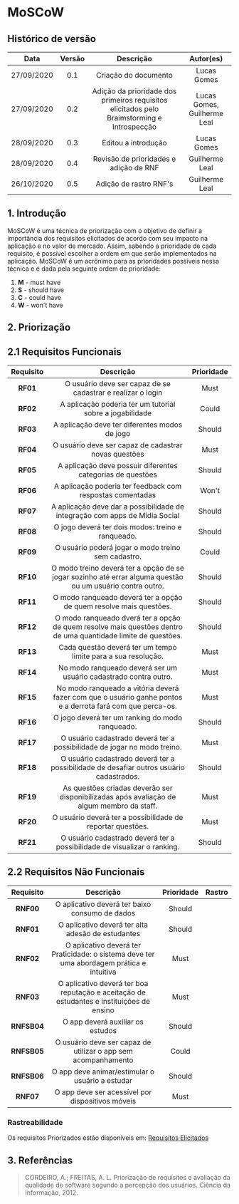 # MoSCoW

## Histórico de versão
| Data | Versão | Descrição | Autor(es) |
| :--: | :----: | :-------: | :-------: |
| 27/09/2020| 0.1 | Criação do documento | Lucas Gomes |
| 27/09/2020| 0.2 | Adição da prioridade dos primeiros requisitos elicitados pelo Braimstorming e Introspecção | Lucas Gomes, Guilherme Leal |
| 28/09/2020| 0.3 | Editou a introdução | Lucas Gomes |
| 28/09/2020| 0.4 | Revisão de prioridades e adição de RNF | Guilherme Leal |
| 26/10/2020| 0.5 | Adição de rastro RNF's| Guilherme Leal |


## 1. Introdução
MoSCoW é uma técnica de priorização com o objetivo de definir a importância dos requisitos elicitados de acordo com seu impacto na aplicação e no valor de mercado. Assim, sabendo a prioridade de cada requisito, é possível escolher a ordem em que serão implementados na aplicação. MoSCoW é um acrônimo para as prioridades possíveis nessa técnica e é dada pela seguinte ordem de prioridade:

1. <b>M</b> - must have 
2. <b>S</b> - should have
3. <b>C</b> - could have 
4. <b>W</b> - won't have

## 2. Priorização

## 2.1 Requisitos Funcionais

| Requisito | Descrição | Prioridade |
| :-------: | :-------: | :--------: |
| **RF01** | O usuário deve ser capaz de se cadastrar e realizar o login | Must |
| **RF02** | A aplicação poderia ter um tutorial sobre a jogabilidade | Could |
| **RF03** | A aplicação deve ter diferentes modos de jogo | Should |
| **RF04** | O usuário deve ser capaz de cadastrar novas questões | Must |
| **RF05** | A aplicação deve possuir diferentes categorias de questões | Should |
| **RF06** | A aplicação poderia ter feedback com respostas comentadas | Won't |
| **RF07** | A aplicação deve dar a possibilidade de integração com apps de Mídia Social | Should |
| **RF08** | O jogo deverá ter dois modos: treino e ranqueado. | Should |
| **RF09** | O usuário poderá jogar o modo treino sem cadastro. | Could |
| **RF10** | O modo treino deverá ter a opção de se jogar sozinho até errar alguma questão ou um usuário contra outro. | Should |
| **RF11** | O modo ranqueado deverá ter a opção de quem resolve mais questões. | Should |
| **RF12** | O modo ranqueado dverá ter a opção de quem resolve mais questões dentro de uma quantidade limite de questões. | Should |
| **RF13** | Cada questão deverá ter um tempo limite para a sua resolução. | Must |
| **RF14** | No modo ranqueado deverá ser um usuário cadastrado contra outro. | Must |
| **RF15** | No modo ranqueado a vitória deverá fazer com que o usuário ganhe pontos e a derrota fará com que perca-os. | Must |
| **RF16** | O jogo deverá ter um ranking do modo ranqueado. | Should |
| **RF17** | O usuário cadastrado deverá ter a possibilidade de jogar no modo treino. | Must |
| **RF18** | O usuário cadastrado deverá ter a possibilidade de desafiar outros usuário cadastrados. | Should |
| **RF19** | As questões criadas deverão ser disponibilizadas após avaliação de algum membro da staff. | Must |
| **RF20** | O usuário deverá ter a possibilidade de reportar questões. | Must |
| **RF21** | O usuário cadastrado deverá ter a possibilidade de visualizar o ranking. | Should |

## 2.2 Requisitos Não Funcionais

| Requisito | Descrição | Prioridade | Rastro | 
| :-------: | :-------: | :--------: |:------:|
|**RNF00**| O aplicativo deverá ter baixo consumo de dados| Should |
|**RNF01**| O aplicativo deverá ter alta adesão de estudantes| Should|
|**RNF02**| O aplicativo deverá ter Praticidade: o sistema deve ter uma abordagem prática e intuitiva|Must|
|**RNF03**| O aplicativo deverá ter boa reputação e aceitação de estudantes e instituições de ensino|Must|
|**RNFSB04**| O app deverá auxiliar os estudos|Should|
|**RNFSB05**| O usuário deve ser capaz de utilizar o app sem acompanhamento|Could|
|**RNFSB06**| O app deve animar/estimular o usuário a estudar|Should|
|**RNF07**| O app deve ser acessível por dispositivos móveis |Must|


### Rastreabilidade

Os requisitos Priorizados estão disponíveis em: [Requisitos Elicitados](../elicitacao/requisitos_elicitados.md)



## 3. Referências

> CORDEIRO, A.; FREITAS, A. L. Priorização de requisitos e avaliação da qualidade de
software segundo a percepção dos usuários. Ciência da Informação, 2012. 
